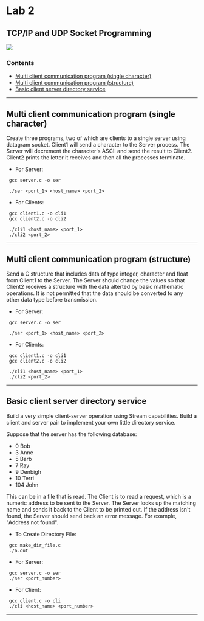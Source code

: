 # Lab 2
## TCP/IP and UDP Socket Programming

![](https://img.shields.io/badge/language-C-brightgreen.svg)

### Contents
* [Multi client communication program (single character)](#mcc)
* [Multi client communication program (structure)](#mcs)
* [Basic client server directory service](#dir)

___

<a name="mcc"></a>
## Multi client communication program (single character)
Create three programs, two of which are clients to a single server using datagram socket. Client1 will send a character to the Server process. The Server will decrement the character's ASCII and send the result to Client2. Client2 prints the letter it receives and then all the processes terminate.
* For Server:
```
 gcc server.c -o ser
```
```
 ./ser <port_1> <host_name> <port_2>
```

* For Clients:
```
 gcc client1.c -o cli1
 gcc client2.c -o cli2
```
```
 ./cli1 <host_name> <port_1>
 ./cli2 <port_2>
```

___

<a name="mcs"></a>
## Multi client communication program (structure)
Send a C structure that includes data of type integer, character and float from Client1 to the Server. The Server should change the values so that Client2 receives a structure with the data alterted by basic mathematic operations. It is not permitted that the data should be converted to any other data type before transmission.
* For Server:
```
 gcc server.c -o ser
```
```
 ./ser <port_1> <host_name> <port_2>
```

* For Clients:
```
 gcc client1.c -o cli1
 gcc client2.c -o cli2
```
```
 ./cli1 <host_name> <port_1>
 ./cli2 <port_2>
```
___

<a name="dir"></a>
## Basic client server directory service
Build a very simple client-server operation using Stream capabilities. Build a client and server pair to implement your own little directory service.

Suppose that the server has the following database:
- 0 Bob
- 3 Anne
- 5 Barb
- 7 Ray
- 9 Denbigh
- 10 Terri
- 104 John

This can be in a file that is read. The Client is to read a request, which is a numeric address to be sent to the Server. The Server looks up the matching name and sends it back to the Client to be printed out. If the address isn't found, the Server should send back an error message. For example, "Address not found".

* To Create Directory File:
```
 gcc make_dir_file.c
 ./a.out
```

* For Server:
```
 gcc server.c -o ser
 ./ser <port_number>
```

* For Client:
```
 gcc client.c -o cli
 ./cli <host_name> <port_number>
```
___
